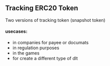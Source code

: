## Tracking ERC20 Token
Two versions of tracking token (snapshot token)

#### usecases:
- in companies for payee or documats
- in regulation purposes
- in the games
- for create a different type of dlt
